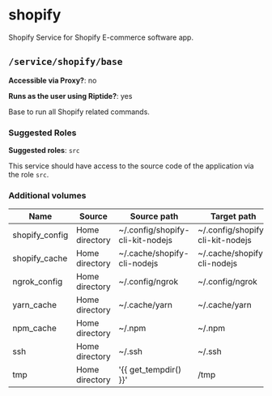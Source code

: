 # shopify

Shopify Service for Shopify E-commerce software app.


## `/service/shopify/base`

**Accessible via Proxy?**: no

**Runs as the user using Riptide?**: yes

Base to run all Shopify related commands.

### Suggested Roles

**Suggested roles**: `src`

This service should have access to the source code of the application via the role `src`.

### Additional volumes

| Name           | Source         | Source path                      | Target path                      | Description        |
| -------------- | -------------- | -------------------------------- | -------------------------------- | ------------------ |
| shopify_config | Home directory | ~/.config/shopify-cli-kit-nodejs | ~/.config/shopify-cli-kit-nodejs | Shopify CLI config |
| shopify_cache  | Home directory | ~/.cache/shopify-cli-nodejs      | ~/.cache/shopify-cli-nodejs      | Shopify CLI cache  |
| ngrok_config   | Home directory | ~/.config/ngrok                  | ~/.config/ngrok                  | ngrok config       |
| yarn_cache     | Home directory | ~/.cache/yarn                    | ~/.cache/yarn                    | yarn cache         |
| npm_cache      | Home directory | ~/.npm                           | ~/.npm                           | npm cache          |
| ssh            | Home directory | ~/.ssh                           | ~/.ssh                           | SSH keys           |
| tmp            | Home directory | '{{ get_tempdir() }}'            | /tmp                             | temporary files    |
